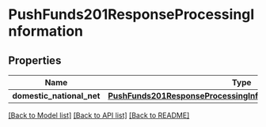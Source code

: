 # PushFunds201ResponseProcessingInformation

## Properties
Name | Type | Description | Notes
------------ | ------------- | ------------- | -------------
**domestic_national_net** | [**PushFunds201ResponseProcessingInformationDomesticNationalNet**](PushFunds201ResponseProcessingInformationDomesticNationalNet.md) |  | [optional] 

[[Back to Model list]](../README.md#documentation-for-models) [[Back to API list]](../README.md#documentation-for-api-endpoints) [[Back to README]](../README.md)


